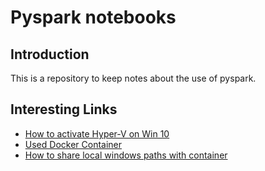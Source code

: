 # Pyspark notebooks

## Introduction

This is a repository to keep notes about the use of pyspark.

## Interesting Links

- [How to activate Hyper-V on Win 10](https://docs.microsoft.com/de-de/virtualization/hyper-v-on-windows/quick-start/enable-hyper-v)
- [Used Docker Container](https://hub.docker.com/r/jupyter/pyspark-notebook)
- [How to share local windows paths with container](https://token2shell.com/howto/docker/sharing-windows-folders-with-containers/#:~:text=In%20order%20to%20share%20Windows,v%22%20)
